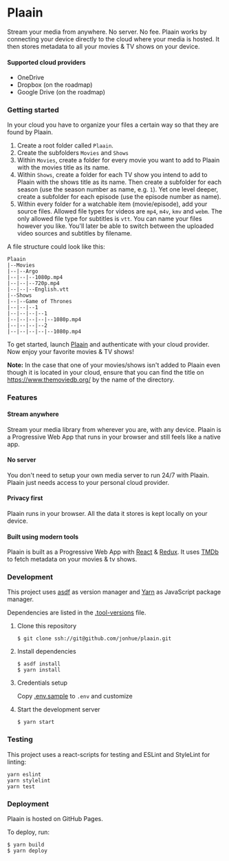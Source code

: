 # Plaain

Stream your media from anywhere. No server. No fee. Plaain works by connecting your device directly to the cloud where your media is hosted. It then stores metadata to all your movies & TV shows on your device.

#### Supported cloud providers

* OneDrive
* Dropbox (on the roadmap)
* Google Drive (on the roadmap)

### Getting started

In your cloud you have to organize your files a certain way so that they are found by Plaain.
1. Create a root folder called `Plaain`.
2. Create the subfolders `Movies` and `Shows`
3. Within `Movies`, create a folder for every movie you want to add to Plaain with the movies title as its name.
4. Within `Shows`, create a folder for each TV show you intend to add to Plaain with the shows title as its name. Then create a subfolder for each season (use the season number as name, e.g. `1`). Yet one level deeper, create a subfolder for each episode (use the episode number as name).
5. Within every folder for a watchable item (movie/episode), add your source files. Allowed file types for videos are `mp4`, `m4v`, `kmv` and `webm`. The only allowed file type for subtitles is `vtt`. You can name your files however you like. You'll later be able to switch between the uploaded video sources and subtitles by filename.

A file structure could look like this:

```
Plaain
|--Movies
|--|--Argo
|--|--|--1080p.mp4
|--|--|--720p.mp4
|--|--|--English.vtt
|--Shows
|--|--Game of Thrones
|--|--|--1
|--|--|--|--1
|--|--|--|--|--1080p.mp4
|--|--|--|--2
|--|--|--|--|--1080p.mp4
```

To get started, launch [Plaain](https://jonhue.github.io/plaain) and authenticate with your cloud provider.
Now enjoy your favorite movies & TV shows!

**Note:** In the case that one of your movies/shows isn't added to Plaain even though it is located in your cloud, ensure that you can find the title on https://www.themoviedb.org/ by the name of the directory.

### Features

#### Stream anywhere

Stream your media library from wherever you are, with any device. Plaain is a Progressive Web App that runs in your browser and still feels like a native app.

#### No server

You don't need to setup your own media server to run 24/7 with Plaain. Plaain just needs access to your personal cloud provider.

#### Privacy first

Plaain runs in your browser. All the data it stores is kept locally on your device.

#### Built using modern tools

Plaain is built as a Progressive Web App with [React](https://reactjs.org/) & [Redux](https://redux.js.org/). It uses [TMDb](https://www.themoviedb.org/) to fetch metadata on your movies & tv shows.

### Development

This project uses [asdf](https://github.com/asdf-vm/asdf) as version manager and [Yarn](https://github.com/yarnpkg/yarn) as JavaScript package manager.

Dependencies are listed in the [.tool-versions](.tool-versions) file.

1. Clone this repository

    `$ git clone ssh://git@github.com/jonhue/plaain.git`

2. Install dependencies

    ```
    $ asdf install
    $ yarn install
    ```

3. Credentials setup

    Copy [.env.sample](.env.sample) to `.env` and customize

4. Start the development server

    `$ yarn start`

### Testing

This project uses a react-scripts for testing and ESLint and StyleLint for linting:

```
yarn eslint
yarn stylelint
yarn test
```

### Deployment

Plaain is hosted on GitHub Pages.

To deploy, run:

```
$ yarn build
$ yarn deploy
```
